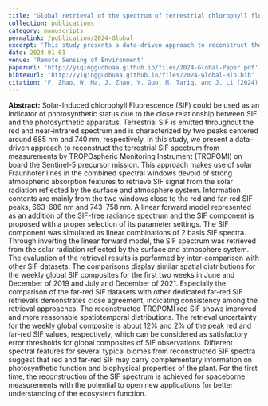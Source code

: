 ```yaml
---
title: "Global retrieval of the spectrum of terrestrial chlorophyll fluorescence: First results with TROPOMI"
collection: publications
category: manuscripts
permalink: /publication/2024-Global
excerpt: 'This study presents a data-driven approach to reconstruct the terrestrial Solar-Induced Chlorophyll Fluorescence (SIF) spectrum from TROPOMI measurements, enabling better understanding of photosynthetic function and ecosystem dynamics through improved spatiotemporal SIF retrievals.'
date: 2024-01-01
venue: 'Remote Sensing of Environment'
paperurl: 'http://yiqingguobuaa.github.io/files/2024-Global-Paper.pdf'
bibtexurl: 'http://yiqingguobuaa.github.io/files/2024-Global-Bib.bib'
citation: 'F. Zhao, W. Ma, J. Zhao, Y. Guo, M. Tariq, and J. Li (2024). Global retrieval of the spectrum of terrestrial chlorophyll fluorescence: First results with TROPOMI. Remote Sensing of Environment, 300, 113903.'
---
```

**Abstract:** Solar-Induced chlorophyll Fluorescence (SIF) could be used as an indicator of photosynthetic status due to the close relationship between SIF and the photosynthetic apparatus. Terrestrial SIF is emitted throughout the red and near-infrared spectrum and is characterized by two peaks centered around 685 nm and 740 nm, respectively. In this study, we present a data-driven approach to reconstruct the terrestrial SIF spectrum from measurements by TROPOspheric Monitoring Instrument (TROPOMI) on board the Sentinel-5 precursor mission. This approach makes use of solar Fraunhofer lines in the combined spectral windows devoid of strong atmospheric absorption features to retrieve SIF signal from the solar radiation reflected by the surface and atmosphere system. Information contents are mainly from the two windows close to the red and far-red SIF peaks, 663–686 nm and 743–758 nm. A linear forward model represented as an addition of the SIF-free radiance spectrum and the SIF component is proposed with a proper selection of its parameter settings. The SIF component was simulated as linear combinations of 2 basis SIF spectra. Through inverting the linear forward model, the SIF spectrum was retrieved from the solar radiation reflected by the surface and atmosphere system. The evaluation of the retrieval results is performed by inter-comparison with other SIF datasets. The comparisons display similar spatial distributions for the weekly global SIF composites for the first two weeks in June and December of 2019 and July and December of 2021. Especially the comparison of the far-red SIF datasets with other dedicated far-red SIF retrievals demonstrates close agreement, indicating consistency among the retrieval approaches. The reconstructed TROPOMI red SIF shows improved and more reasonable spatiotemporal distributions. The retrieval uncertainty for the weekly global composite is about 12% and 2% of the peak red and far-red SIF values, respectively, which can be considered as satisfactory error thresholds for global composites of SIF observations. Different spectral features for several typical biomes from reconstructed SIF spectra suggest that red and far-red SIF may carry complementary information on photosynthetic function and biophysical properties of the plant. For the first time, the reconstruction of the SIF spectrum is achieved for spaceborne measurements with the potential to open new applications for better understanding of the ecosystem function.
